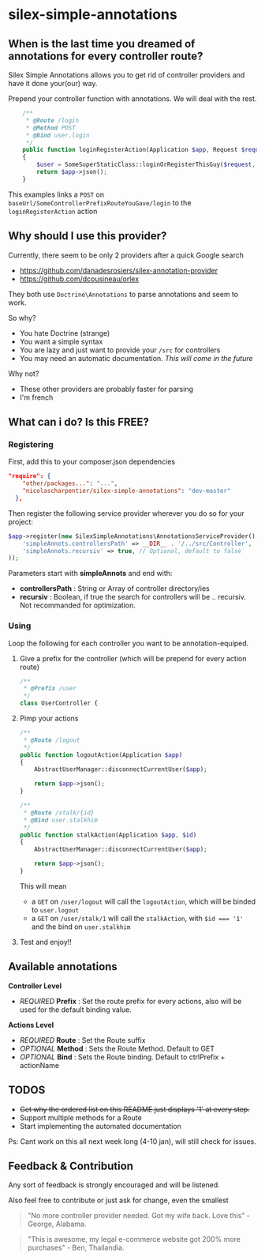 # silex-simple-annotations

## When is the last time you dreamed of annotations for every controller route?
Silex Simple Annotations allows you to get rid of controller providers and have it done your(our) way.

Prepend your controller function with annotations. We will deal with the rest. 

```php
    /**
     * @Route /login 
     * @Method POST
     * @Bind user.login
     */
    public function loginRegisterAction(Application $app, Request $request)
    {
        $user = SomeSuperStaticClass::loginOrRegisterThisGuy($request, $app);
        return $app->json();
    }
```

This examples links a `POST` on `baseUrl/SomeControllerPrefixRouteYouGave/login` to the `loginRegisterAction` action

## Why should I use this provider?

Currently, there seem to be only 2 providers after a quick Google search

* https://github.com/danadesrosiers/silex-annotation-provider
* https://github.com/dcousineau/orlex

They both use `Doctrine\Annotations` to parse annotations and seem to work.

So why?
* You hate Doctrine (strange)
* You want a simple syntax
* You are lazy and just want to provide your `/src` for controllers
* You may need an automatic documentation. *This will come in the future*

Why not?
* These other providers are probably faster for parsing
* I'm french

## What can i do? Is this FREE? 

### Registering

First, add this to your composer.json dependencies
```json
"require": {
    "other/packages...": "...",
    "nicolascharpentier/silex-simple-annotations": "dev-master"
  },
```

Then register the following service provider wherever you do so for your project:
```php
$app->register(new SilexSimpleAnnotations\AnnotationsServiceProvider(), array(
    'simpleAnnots.controllersPath' => __DIR__ . '/../src/Controller',
    'simpleAnnots.recursiv' => true, // Optional, default to false
));
```
Parameters start with **simpleAnnots** and end with:
* **controllersPath** : String or Array of controller directory/ies
* **recursiv** : Boolean, if true the search for controllers will be .. recursiv. Not recommanded for optimization.

### Using

Loop the following for each controller you want to be annotation-equiped.

1. Give a prefix for the controller (which will be prepend for every action route)
    ```php
    /**
     * @Prefix /user
     */
    class UserController {
    ```

2. Pimp your actions
    ```php
    /**
     * @Route /logout
     */
    public function logoutAction(Application $app)
    {
        AbstractUserManager::disconnectCurrentUser($app);

        return $app->json();
    }
    
    /**
     * @Route /stalk/{id}
     * @Bind user.stalkhim
     */
    public function stalkAction(Application $app, $id)
    {
        AbstractUserManager::disconnectCurrentUser($app);

        return $app->json();
    }
    ```
    This will mean
    - a `GET` on `/user/logout` will call the `logoutAction`, which will be binded to `user.logout`
    - a `GET` on `/user/stalk/1` will call the `stalkAction`, with `$id === '1'` and the bind on `user.stalkhim`
  
  
3. Test and enjoy!! 
  
## Available annotations

**Controller Level**
* *REQUIRED*  **Prefix** : Set the route prefix for every actions, also will be used for the default binding value. 

**Actions Level**
* *REQUIRED*  **Route** : Set the Route suffix
* *OPTIONAL*  **Method** : Sets the Route Method. Default to GET
* *OPTIONAL*  **Bind** : Sets the Route binding. Default to ctrlPrefix + actionName

## TODOS
- ~~Get why the ordered list on this README just displays '1' at every step.~~
- Support multiple methods for a Route
- Start implementing the automated documentation

Ps: Cant work on this all next week long (4-10 jan), will still check for issues.

## Feedback & Contribution

Any sort of feedback is strongly encouraged and will be listened.

Also feel free to contribute or just ask for change, even the smallest


> "No more controller provider needed. Got my wife back. Love this" - George, Alabama.

> "This is awesome, my legal e-commerce website got 200% more purchases" - Ben, Thailandia.    
